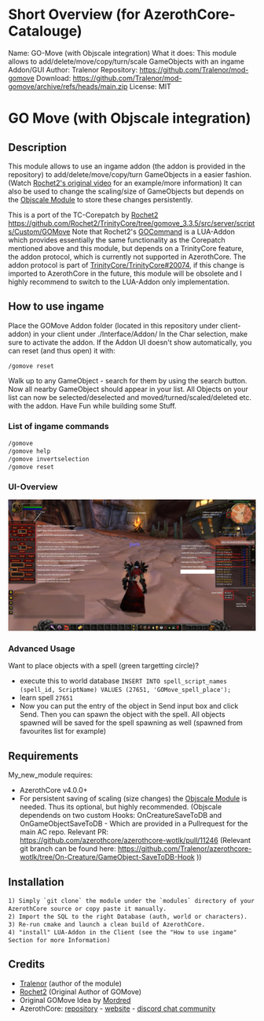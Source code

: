 # Short Overview (for AzerothCore-Catalouge)

Name:   GO-Move (with Objscale integration)
What it does: This module allows to add/delete/move/copy/turn/scale GameObjects with an ingame Addon/GUI
Author:   Tralenor
Repository:   https://github.com/Tralenor/mod-gomove
Download:   https://github.com/Tralenor/mod-gomove/archive/refs/heads/main.zip
License:   MIT

# GO Move (with Objscale integration)

## Description

This module allows to use an ingame addon (the addon is provided in the repository) to add/delete/move/copy/turn GameObjects in a easier fashion. (Watch [Rochet2's original video](https://youtu.be/dqbUQrvIlcA?list=PL5CF7437D71BB0795) for an example/more information)
It can also be used to change the scaling/size of GameObjects but depends on the [Objscale Module](https://github.com/Tralenor/mod-objscale) to store these changes persistently. 

This is a port of the TC-Corepatch by [Rochet2](https://github.com/Rochet2) https://github.com/Rochet2/TrinityCore/tree/gomove_3.3.5/src/server/scripts/Custom/GOMove
Note that Rochet2's [GOCommand](https://github.com/Rochet2/GOCommand) is a LUA-Addon which provides essentially the same functionality as the Corepatch mentioned above and this module, but depends on a TrinityCore feature, the addon protocol, which is currently not supported in AzerothCore.
The addon protocol is part of [TrinityCore/TrinityCore#20074](https://github.com/TrinityCore/TrinityCore/pull/20074), if this change is imported to AzerothCore in the future, this module will be obsolete and I highly recommend to switch to the LUA-Addon only implementation.

## How to use ingame

Place the GOMove Addon folder (located in this repository under client-addon) in your client under ./Interface/Addon/
In the Char selection, make sure to activate the addon. 
If the Addon UI doesn't show automatically, you can reset (and thus open) it with: 

```
/gomove reset
```

Walk up to any GameObject - search for them by using the search button. Now all nearby GameObject should appear in your list.
All Objects on your list can now be selected/deselected and moved/turned/scaled/deleted etc. with the addon.
Have Fun while building some Stuff. 

### List of ingame commands

```
/gomove
/gomove help
/gomove invertselection
/gomove reset
```



### UI-Overview

![UI-Overview](/guide.jpg)

### Advanced Usage

Want to place objects with a spell (green targetting circle)?
- execute this to world database `INSERT INTO spell_script_names (spell_id, ScriptName) VALUES (27651, 'GOMove_spell_place');`
- learn spell `27651`
- Now you can put the entry of the object in Send input box and click Send. Then you can spawn the object with the spell. All objects spawned will be saved for the spell spawning as well (spawned from favourites list for example)


## Requirements

My_new_module requires:

- AzerothCore v4.0.0+
- For persistent saving of scaling (size changes) the [Objscale Module](https://github.com/Tralenor/mod-objscale) is needed. Thus its optional, but highly recommended.
  (Objscale dependends on two custom Hooks: OnCreatureSaveToDB and OnGameObjectSaveToDB - Which are provided in a Pullrequest for the main AC repo. Relevant PR: https://github.com/azerothcore/azerothcore-wotlk/pull/11246 (Relevant git branch can be found here: https://github.com/Tralenor/azerothcore-wotlk/tree/On-Creature/GameObject-SaveToDB-Hook ))


## Installation

```
1) Simply `git clone` the module under the `modules` directory of your AzerothCore source or copy paste it manually.
2) Import the SQL to the right Database (auth, world or characters).
3) Re-run cmake and launch a clean build of AzerothCore.
4) "install" LUA-Addon in the Client (see the "How to use ingame" Section for more Information)
```

## Credits

* [Tralenor](https://github.com/Tralenor) (author of the module)
* [Rochet2](https://github.com/Rochet2) (Original Author of GOMove)
* Original GOMove Idea by [Mordred](https://www.youtube.com/channel/UCi8ykEoD_0G2nHGc06ioqzA)
* AzerothCore: [repository](https://github.com/azerothcore) - [website](http://azerothcore.org/) - [discord chat community](https://discord.gg/PaqQRkd)
